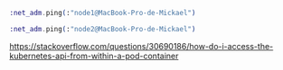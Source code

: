 ```elixir
:net_adm.ping(:"node1@MacBook-Pro-de-Mickael")

:net_adm.ping(:"node2@MacBook-Pro-de-Mickael")
```


https://stackoverflow.com/questions/30690186/how-do-i-access-the-kubernetes-api-from-within-a-pod-container